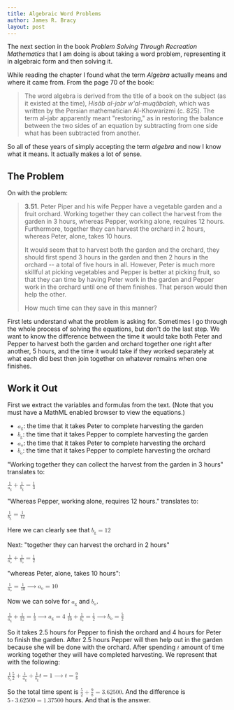 ```yaml
---
title: Algebraic Word Problems
author: James R. Bracy
layout: post
---
```


The next section in the book *Problem Solving Through Recreation 
Mathematics* that I am doing is about taking a word problem, representing it
in algebraic form and then solving it.

While reading the chapter I found what the term *Algebra* actually means and 
where it came from. From the page 70 of the book:

> The word algebra is derived from the title of a book on the subject (as it
> existed at the time), *His&acirc;b al-jabr w'al-muq&acirc;balah*, which 
> was written by the Persian mathematician Al-Khowarizmi (c. 825). The term
> al-jabr apparently meant  "restoring," as in restoring the balance between
> the two sides of an equation by subtracting from one side what has been 
> subtracted from another.

So all of these years of simply accepting the term *algebra* and now I know
what it means. It actually makes a lot of sense.

## The Problem

On with the problem:

> **3.51.** Peter Piper and his wife Pepper have a vegetable garden and a
> fruit orchard. Working together they can collect the harvest from the garden
> in 3 hours, whereas Pepper, working alone, requires 12 hours. Furthermore,
> together they can harvest the orchard in 2 hours, whereas Peter,  alone,
> takes 10 hours.
> 
> It would seem that to harvest both the garden and the orchard, they should
> first spend 3 hours in the garden and then 2 hours in the orchard -- a total
> of five hours in all. However, Peter is much more skillful at picking
> vegetables and Pepper is better at picking fruit, so that they can time by 
> having Peter work in the garden and Pepper work in the orchard until one of 
> them finishes. That person would then help the other.
> 
> How much time can they save in this manner?

First lets understand what the problem is asking for. Sometimes I go through 
the whole process of solving the equations, but don't do the last step. We 
want to know the difference between the time it would take both Peter and 
Pepper to harvest both the garden and orchard together one right after 
another, 5 hours, and the time it would take if they worked separately at what
each did best then join together on whatever remains when one finishes.

## Work it Out

First we extract the variables and formulas from the text. (Note that you must
have a MathML enabled browser to view the equations.)

- <math xmlns="http://www.w3.org/1998/Math/MathML"><mrow><msub><mi>a</mi><mn>g</mn></msub></mrow></math>:
  the time that it takes Peter to complete harvesting the garden
- <math xmlns="http://www.w3.org/1998/Math/MathML"><mrow><msub><mi>b</mi><mn>g</mn></msub></mrow></math>:
  the time that it takes Pepper to complete harvesting the garden
- <math xmlns="http://www.w3.org/1998/Math/MathML"><mrow><msub><mi>a</mi><mn>o</mn></msub></mrow></math>:
  the time that it takes Peter to complete harvesting the orchard
- <math xmlns="http://www.w3.org/1998/Math/MathML"><mrow><msub><mi>b</mi><mn>o</mn></msub></mrow></math>:
  the time that it takes Pepper to complete harvesting the orchard

"Working together they can collect the harvest from the garden in 3 hours"
translates to:

<math xmlns="http://www.w3.org/1998/Math/MathML">
<mrow>
<mfenced>
<mrow>
<mfrac>
<mrow><mi>1</mi></mrow>
<mrow><msub><mi>a</mi><mn>g</mn></msub></mrow>
</mfrac>
<mo>+</mo>
<mfrac>
<mrow><mi>1</mi></mrow>
<mrow><msub><mi>b</mi><mn>g</mn></msub></mrow>
</mfrac>
</mrow>
</mfenced>
</mrow>
<mo>=</mo>
<mfrac>
<mrow><mi>1</mi></mrow>
<mrow><mi>3</mi></mrow>
</mfrac>
</math>

"Whereas Pepper, working alone, requires 12 hours." translates to:

<math xmlns="http://www.w3.org/1998/Math/MathML">
<mrow>
<mfrac>
<mrow><mi>1</mi></mrow>
<mrow><msub><mi>b</mi><mn>g</mn></msub></mrow>
</mfrac>
<mo>=</mo>
<mfrac>
<mrow><mi>1</mi></mrow>
<mrow><mi>12</mi></mrow>
</mfrac>
</mrow>
</math>

Here we can clearly see that
<math xmlns="http://www.w3.org/1998/Math/MathML">
<mrow>
<msub><mi>b</mi><mn>g</mn></msub>
<mo>=</mo>
<mi>12</mi>
</math>

Next: "together they can harvest the orchard in 2 hours"

<math xmlns="http://www.w3.org/1998/Math/MathML">
<mrow>
<mfenced>
<mrow>
<mfrac>
<mrow><mi>1</mi></mrow>
<mrow><msub><mi>a</mi><mn>o</mn></msub></mrow>
</mfrac>
<mo>+</mo>
<mfrac>
<mrow><mi>1</mi></mrow>
<mrow><msub><mi>b</mi><mn>o</mn></msub></mrow>
</mfrac>
</mrow>
</mfenced>
<mo>=</mo>
<mfrac>
<mrow><mi>1</mi></mrow>
<mrow><mi>2</mi></mrow>
</mfrac>
</mrow>
</math>

"whereas Peter, alone, takes 10 hours":

<math xmlns="http://www.w3.org/1998/Math/MathML">
<mrow>
<mfrac>
<mrow><mi>1</mi></mrow>
<mrow><msub><mi>a</mi><mn>o</mn></msub></mrow>
</mfrac>
<mo>=</mo>
<mfrac>
<mrow><mi>1</mi></mrow>
<mrow><mi>10</mi></mrow>
</mfrac>
<mo>&#x27F6;<!-- &longrightarrow; --></mo>
<msub><mi>a</mi><mn>o</mn></msub>
<mo>=</mo>
<mi>10</mi>
</mrow>
</math>

Now we can solve for <math xmlns="http://www.w3.org/1998/Math/MathML"><mrow><msub><mi>a</mi><mn>g</mn></msub></mrow></math>
and <math xmlns="http://www.w3.org/1998/Math/MathML"><mrow><msub><mi>b</mi><mn>o</mn></msub></mrow></math>.

<math xmlns="http://www.w3.org/1998/Math/MathML">
<mrow>
<mfenced>
<mrow>
<mfrac>
<mrow><mi>1</mi></mrow>
<mrow><msub><mi>a</mi><mn>g</mn></msub></mrow>
</mfrac>
<mo>+</mo>
<mfrac>
<mrow><mi>1</mi></mrow>
<mrow><mi>12</mi></mrow>
</mfrac>
</mrow>
</mfenced>
<mo>=</mo>
<mfrac>
<mrow><mi>1</mi></mrow>
<mrow><mi>3</mi></mrow>
</mfrac>
<mo>&#x27F6;<!-- &longrightarrow; --></mo>
<msub><mi>a</mi><mn>g</mn></msub>
<mo>=</mo>
<mi>4</mi>
</mrow>
</math>

<math xmlns="http://www.w3.org/1998/Math/MathML">
<mrow>
<mfenced>
<mrow>
<mfrac>
<mrow><mi>1</mi></mrow>
<mrow><mi>10</mi></mrow>
</mfrac>
<mo>+</mo>
<mfrac>
<mrow><mi>1</mi></mrow>
<mrow><msub><mi>b</mi><mn>o</mn></msub></mrow>
</mfrac>
</mrow>
</mfenced>
<mo>=</mo>
<mfrac>
<mrow><mi>1</mi></mrow>
<mrow><mi>2</mi></mrow>
</mfrac>
<mo>&#x27F6;<!-- &longrightarrow; --></mo>
<msub><mi>b</mi><mn>o</mn></msub>
<mo>=</mo>
<mfrac>
<mrow><mi>5</mi></mrow>
<mrow><mi>2</mi></mrow>
</mfrac>
</mrow>
</math>

So it takes 2.5 hours for Pepper to finish the orchard and 4 hours for Peter
to finish the garden. After 2.5 hours Pepper will then help out in the garden
because she will be done with the orchard. After spending
<math xmlns="http://www.w3.org/1998/Math/MathML"><mrow><mi>t</mi></mrow></math>
amount of time working together they will have completed harvesting. We
represent that with the following:

<math xmlns="http://www.w3.org/1998/Math/MathML">
<mrow>
<mfenced>
<mfrac>
<mrow><mi>1</mi></mrow>
<mrow><msub><mi>b</mi><mn>o</mn></msub></mrow>
</mfrac>
</mfenced>
<mfenced>
<mfrac>
<mrow><mi>5</mi></mrow>
<mrow><mi>2</mi></mrow>
</mfrac>
</mfenced>
<mo>+</mo>
<mfenced>
<mrow>
<mfrac>
<mrow><mi>1</mi></mrow>
<mrow><msub><mi>a</mi><mn>g</mn></msub></mrow>
</mfrac>
<mo>+</mo>
<mfrac>
<mrow><mi>1</mi></mrow>
<mrow><msub><mi>b</mi><mn>g</mn></msub></mrow>
</mfrac>
</mrow>
</mfenced>
<mi>t</mi>
<mo>=</mo>
<mi>1</mi>
<mo>&#x27F6;<!-- &longrightarrow; --></mo>
<mi>t</mi>
<mo>=</mo>
<mfrac>
<mrow><mi>9</mi></mrow>
<mrow><mi>8</mi></mrow>
</mfrac>
</mrow>
</math>

So the total time spent is 
<math xmlns="http://www.w3.org/1998/Math/MathML">
<mrow>
<mfrac>
<mrow><mi>5</mi></mrow>
<mrow><mi>2</mi></mrow>
</mfrac>
<mo>+</mo>
<mfrac>
<mrow><mi>9</mi></mrow>
<mrow><mi>8</mi></mrow>
</mfrac>
<mo>=</mo>
<mi>3.62500</mi></mrow></math>. And the difference is <math xmlns="http://www.w3.org/1998/Math/MathML">
<mrow><mi>5</mi>
<mo>-</mo>
<mi>3.62500</mi>
<mo>=</mo>
<mi>1.37500</mi></mrow></math> hours. And that is the answer.